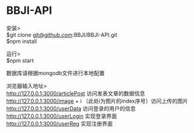 # BBJI-API
安装><br/>
$git clone git@github.com:BBJI/BBJI-API.git<br/>
$npm install

运行><br/>
$npm start

数据库请根据mongodb文件进行本地配置

浏览器输入地址><br/>
http://127.0.0.1:3000/articlePost 访问发表文章的数据信息<br/>
http://127.0.0.1:3000/image + i （此处i为图片的index序号）访问上传的图片<br/>
http://127.0.0.1:3000/userData 访问登录的用户的信息<br/>
http://127.0.0.1:3000/userLogin 实现登录界面<br/>
http://127.0.0.1:3000/userReg 实现注册界面


